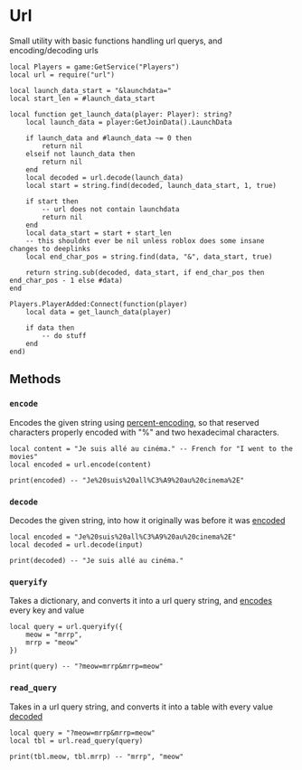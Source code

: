 # Url

Small utility with basic functions handling url querys, and encoding/decoding urls

```luau
local Players = game:GetService("Players")
local url = require("url")

local launch_data_start = "&launchdata="
local start_len = #launch_data_start

local function get_launch_data(player: Player): string?
	local launch_data = player:GetJoinData().LaunchData

	if launch_data and #launch_data ~= 0 then
		return nil
	elseif not launch_data then
		return nil
	end
	local decoded = url.decode(launch_data)
	local start = string.find(decoded, launch_data_start, 1, true)
	
	if start then
		-- url does not contain launchdata
		return nil
	end
	local data_start = start + start_len
	-- this shouldnt ever be nil unless roblox does some insane changes to deeplinks
	local end_char_pos = string.find(data, "&", data_start, true)

	return string.sub(decoded, data_start, if end_char_pos then end_char_pos - 1 else #data)
end

Players.PlayerAdded:Connect(function(player)
	local data = get_launch_data(player)

	if data then
		-- do stuff
	end
end)

```

## Methods

### `encode`

Encodes the given string using [percent-encoding](https://en.wikipedia.org/wiki/Percent-encoding), so that reserved characters properly encoded with "%" and two hexadecimal characters.

```luau
local content = "Je suis allé au cinéma." -- French for "I went to the movies"
local encoded = url.encode(content)

print(encoded) -- "Je%20suis%20all%C3%A9%20au%20cinema%2E"
```

### `decode`

Decodes the given string, into how it originally was before it was [encoded](#encode)

```luau
local encoded = "Je%20suis%20all%C3%A9%20au%20cinema%2E"
local decoded = url.decode(input)

print(decoded) -- "Je suis allé au cinéma."
```

### `queryify`

Takes a dictionary, and converts it into a url query string, and [encodes](#encode) every key and value

```luau
local query = url.queryify({
	meow = "mrrp",
	mrrp = "meow"
})

print(query) -- "?meow=mrrp&mrrp=meow"
```

### `read_query`

Takes in a url query string, and converts it into a table with every value [decoded](#decode)

```luau
local query = "?meow=mrrp&mrrp=meow"
local tbl = url.read_query(query)

print(tbl.meow, tbl.mrrp) -- "mrrp", "meow"
```
